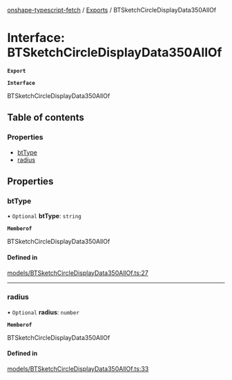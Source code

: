 [onshape-typescript-fetch](../README.md) / [Exports](../modules.md) / BTSketchCircleDisplayData350AllOf

# Interface: BTSketchCircleDisplayData350AllOf

**`Export`**

**`Interface`**

BTSketchCircleDisplayData350AllOf

## Table of contents

### Properties

- [btType](BTSketchCircleDisplayData350AllOf.md#bttype)
- [radius](BTSketchCircleDisplayData350AllOf.md#radius)

## Properties

### btType

• `Optional` **btType**: `string`

**`Memberof`**

BTSketchCircleDisplayData350AllOf

#### Defined in

[models/BTSketchCircleDisplayData350AllOf.ts:27](https://github.com/toebes/onshape-typescript-fetch/blob/3e11ae1/models/BTSketchCircleDisplayData350AllOf.ts#L27)

___

### radius

• `Optional` **radius**: `number`

**`Memberof`**

BTSketchCircleDisplayData350AllOf

#### Defined in

[models/BTSketchCircleDisplayData350AllOf.ts:33](https://github.com/toebes/onshape-typescript-fetch/blob/3e11ae1/models/BTSketchCircleDisplayData350AllOf.ts#L33)
